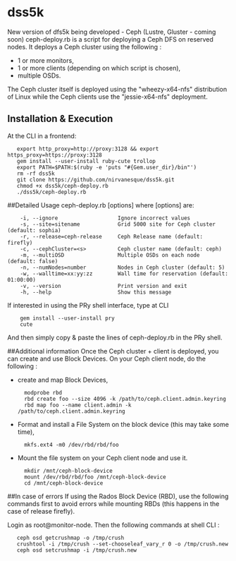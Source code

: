 # dss5k
New version of dfs5k being developed - Ceph (Lustre, Gluster - coming soon)
ceph-deploy.rb is a script for deploying a Ceph DFS on reserved nodes. It deploys a Ceph cluster using the following :
- 1 or more monitors, 
- 1 or more clients (depending on which script is chosen),
- multiple OSDs.

The Ceph cluster itself is deployed using the "wheezy-x64-nfs" distribution of Linux while the Ceph clients use the "jessie-x64-nfs" deployment.

## Installation & Execution
At the CLI in a frontend:

       
       export http_proxy=http://proxy:3128 && export https_proxy=https://proxy:3128
       gem install --user-install ruby-cute trollop
       export PATH=$PATH:$(ruby -e 'puts "#{Gem.user_dir}/bin"')
       rm -rf dss5k
       git clone https://github.com/nirvanesque/dss5k.git
       chmod +x dss5k/ceph-deploy.rb
       ./dss5k/ceph-deploy.rb

##Detailed Usage
       ceph-deploy.rb [options]
where [options] are:

        -i, --ignore                   Ignore incorrect values
        -s, --site=sitename            Grid 5000 site for Ceph cluster (default: sophia)
        -r, --release=ceph-release     Ceph Release name (default: firefly)
        -c, --cephCluster=<s>          Ceph cluster name (default: ceph)
        -m, --multiOSD                 Multiple OSDs on each node (default: false)
        -n, --numNodes=number          Nodes in Ceph cluster (default: 5)
        -w, --walltime=xx:yy:zz        Wall time for reservation (default: 01:00:00)
        -v, --version                  Print version and exit
        -h, --help                     Show this message


If interested in using the PRy shell interface, type at CLI

        gem install --user-install pry
        cute

And then simply copy & paste the lines of ceph-deploy.rb in the PRy shell.

##Additional information
Once the Ceph cluster + client is deployed, you can create and use Block Devices. On your Ceph client node, do the following :
- create and map Block Devices,

        modprobe rbd
        rbd create foo --size 4096 -k /path/to/ceph.client.admin.keyring
        rbd map foo --name client.admin -k /path/to/ceph.client.admin.keyring

- Format and install a File System on the block device (this may take some time),

        mkfs.ext4 -m0 /dev/rbd/rbd/foo

- Mount the file system on your Ceph client node and use it.

        mkdir /mnt/ceph-block-device
        mount /dev/rbd/rbd/foo /mnt/ceph-block-device
        cd /mnt/ceph-block-device


##In case of errors
If using the Rados Block Device (RBD), use the following commands first to avoid errors while mounting RBDs (this happens in the case of release firefly). 

Login as root@monitor-node. Then the following commands at shell CLI :

       ceph osd getcrushmap -o /tmp/crush
       crushtool -i /tmp/crush --set-chooseleaf_vary_r 0 -o /tmp/crush.new
       ceph osd setcrushmap -i /tmp/crush.new




